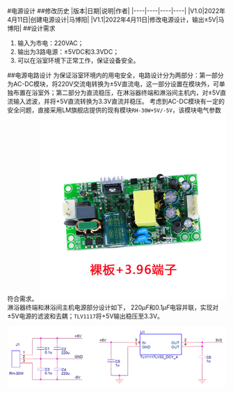 #电源设计
##修改历史
|版本|日期|说明|作者|
|----|----|----|----|
|V1.0|2022年4月11日|创建电源设计|马博阳|
|V1.1|2022年4月11日|修改电源设计，输出±5V|马博阳|
##设计需求
1. 输入为市电：220VAC；
2. 输出为3路电源：±5VDC和3.3VDC；
3. 可以在浴室环境下正常工作，保证设备安全。

##电源电路设计
为保证浴室环境内的用电安全，电路设计分为两部分：第一部分为AC-DC模块，将220V交流电转换为±5V直流电，这一部分设置在模块外，可单独布置在浴室外；第二部分为直流稳压，在淋浴器终端和淋浴间主机内，对±5V直流输入滤波，并将+5V直流转换为3.3V直流并稳压。
考虑到AC-DC模块有一定的安全问题，直接采用LM旗舰店提供的现有模块`RH-30W+5V/-5V`，该模块电气参数符合需求。
![AC-DC](Image/AC-DC.jpg)
淋浴器终端和淋浴间主机电源部分设计如下， $220\mu F$和$0.1\mu F$电容并联，实现对±5V电源的滤波和去耦；`TLV1117`将+5V输出稳压至3.3V。

![Control&Drive_Schematic](Image/Power_Schematic.png)